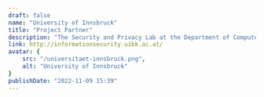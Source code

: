 ```yaml
---
draft: false
name: "University of Innsbruck"
title: "Project Partner"
description: "The Security and Privacy Lab at the Department of Computer Science, University of Innsbruck, specializes in digital forensics, virtual currencies, and cybercrime. Internationally renowned, the lab plays a leading role in Europe in studying phenomena related to cryptoassets."
link: http://informationsecurity.uibk.ac.at/
avatar: {
    src: "/universitaet-innsbruck.png",
    alt: "University of Innsbruck"
}
publishDate: "2022-11-09 15:39"
---
```




